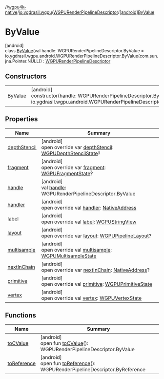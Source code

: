 //[wgpu4k-native](../../../../index.md)/[io.ygdrasil.wgpu](../../index.md)/[WGPURenderPipelineDescriptor](../index.md)/[[android]ByValue](index.md)

# ByValue

[android]\
class [ByValue](index.md)(val handle: WGPURenderPipelineDescriptor.ByValue = io.ygdrasil.wgpu.android.WGPURenderPipelineDescriptor.ByValue(com.sun.jna.Pointer.NULL)) : [WGPURenderPipelineDescriptor](../index.md)

## Constructors

| | |
|---|---|
| [ByValue](-by-value.md) | [android]<br>constructor(handle: WGPURenderPipelineDescriptor.ByValue = io.ygdrasil.wgpu.android.WGPURenderPipelineDescriptor.ByValue(com.sun.jna.Pointer.NULL)) |

## Properties

| Name | Summary |
|---|---|
| [depthStencil](depth-stencil.md) | [android]<br>open override var [depthStencil](depth-stencil.md): [WGPUDepthStencilState](../../-w-g-p-u-depth-stencil-state/index.md)? |
| [fragment](fragment.md) | [android]<br>open override var [fragment](fragment.md): [WGPUFragmentState](../../-w-g-p-u-fragment-state/index.md)? |
| [handle](handle.md) | [android]<br>val [handle](handle.md): WGPURenderPipelineDescriptor.ByValue |
| [handler](handler.md) | [android]<br>open override val [handler](handler.md): [NativeAddress](../../../ffi/-native-address/index.md) |
| [label](label.md) | [android]<br>open override val [label](label.md): [WGPUStringView](../../-w-g-p-u-string-view/index.md) |
| [layout](layout.md) | [android]<br>open override var [layout](layout.md): [WGPUPipelineLayout](../../-w-g-p-u-pipeline-layout/index.md)? |
| [multisample](multisample.md) | [android]<br>open override val [multisample](multisample.md): [WGPUMultisampleState](../../-w-g-p-u-multisample-state/index.md) |
| [nextInChain](next-in-chain.md) | [android]<br>open override var [nextInChain](next-in-chain.md): [NativeAddress](../../../ffi/-native-address/index.md)? |
| [primitive](primitive.md) | [android]<br>open override val [primitive](primitive.md): [WGPUPrimitiveState](../../-w-g-p-u-primitive-state/index.md) |
| [vertex](vertex.md) | [android]<br>open override val [vertex](vertex.md): [WGPUVertexState](../../-w-g-p-u-vertex-state/index.md) |

## Functions

| Name | Summary |
|---|---|
| [toCValue](../[android]to-c-value.md) | [android]<br>open fun [toCValue](../[android]to-c-value.md)(): WGPURenderPipelineDescriptor.ByValue |
| [toReference](../to-reference.md) | [android]<br>open fun [toReference](../to-reference.md)(): WGPURenderPipelineDescriptor.ByReference |